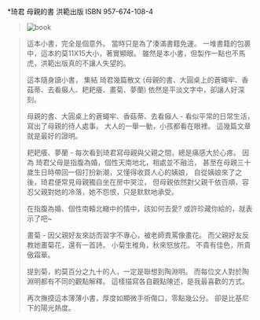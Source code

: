 *琦君 母親的書 洪範出版 ISBN 957-674-108-4

> ![book](../master/images/ISBN9576741084.jpg)

>這本小書，完全是個意外。
>當時只是為了湊滿書籍免運。
>一堆書籍的包裹中，這本約莫11X15大小，著實顯眼。
>雖然是本小書，但製作一點也不馬虎，洪範出版真的不讓人失望的。
>
>這本隨身讀小書，
>集結 琦君幾篇散文
>(母親的書、大圓桌上的蒼蠅牢、香菇蒂、去看癲人、耙耙癢、畫菊、夢蘭)
>依然是平淡文字中，卻讓人好深刻。
>
>母親的書、大圓桌上的蒼蠅牢、香菇蒂、去看癲人 -
>看似平常的日常生活，寫出了母親的待人處事。
>大人的一舉一動，小孩都看在眼裡。
>這幾篇文章就是最好的證明。
>
>耙耙癢、夢蘭 - 
>每次看到琦君寫母親與父親之間，總是痛感大於心疼。
>因為
>琦君父母是指腹為婚，個性天南地北，相處並不融洽，
>甚至在母親三十歲生日時帶回一個打扮新潮，又懂得收買人心的姨娘，
>自從姨娘來了之後，琦君便常見母親獨自坐在房中哭泣，
>但母親依然對父親千依百順，容忍父親對她的冷落，她不怨恨，只是默默地承受。
>
>在指腹為婚、個性南轅北轍中的情中，該如何去愛?
>或許珍藏你給的，就表示了吧~
>
>畫菊 -
>因父親好友來訪而習字不專心，被老師責罵像畫花。
>而父親好友反教她畫菊花，還有一首詩。
>小菊生稚角，秋來怒放花。
>不貴有佳色，所貴傲霜華。
>
>提到菊，約莫百分之九十的人，一定是聯想到陶淵明。
>而每位文人對於陶淵明都有不同的觀點解釋。
>這樣描寫各自觀點陳述，是我最喜歡的方式。
>
>再次撫摸這本薄薄小書，厚度如顯微手術傷口，零點幾公分。
>卻是比基尼下的陽光熱度。
